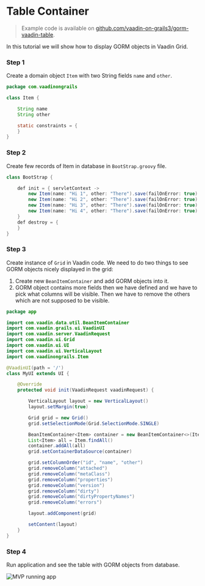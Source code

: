 # Table Container

> Example code is available on
[github.com/vaadin-on-grails3/gorm-vaadin-table](https://github.com/vaadin-on-grails3/gorm-vaadin-table).

In this tutorial we will show how to display GORM objects in Vaadin Grid.

### Step 1

Create a domain object `Item` with two String fields `name` and `other`.

``` java
package com.vaadinongrails

class Item {

    String name
    String other

    static constraints = {
    }
}
```

### Step 2

Create few records of Item in database in `BootStrap.groovy` file.

``` java
class BootStrap {

    def init = { servletContext ->
        new Item(name: "Hi 1", other: "There").save(failOnError: true)
        new Item(name: "Hi 2", other: "There").save(failOnError: true)
        new Item(name: "Hi 3", other: "There").save(failOnError: true)
        new Item(name: "Hi 4", other: "There").save(failOnError: true)
    }
    def destroy = {
    }
}
```

### Step 3

Create instance of `Grid` in Vaadin code. We need to do two things to see GORM objects nicely displayed in the grid: 

1. Create new `BeanItemContainer` and add GORM objects into it.
2. GORM object contains more fields then we have defined and we have to pick what columns will be visible. Then we have to remove the others which are not supposed to be visible.


``` java
package app

import com.vaadin.data.util.BeanItemContainer
import com.vaadin.grails.ui.VaadinUI
import com.vaadin.server.VaadinRequest
import com.vaadin.ui.Grid
import com.vaadin.ui.UI
import com.vaadin.ui.VerticalLayout
import com.vaadinongrails.Item

@VaadinUI(path = '/')
class MyUI extends UI {

    @Override
    protected void init(VaadinRequest vaadinRequest) {

        VerticalLayout layout = new VerticalLayout()
        layout.setMargin(true)

        Grid grid = new Grid()
        grid.setSelectionMode(Grid.SelectionMode.SINGLE)

        BeanItemContainer<Item> container = new BeanItemContainer<>(Item.class)
        List<Item> all = Item.findAll()
        container.addAll(all)
        grid.setContainerDataSource(container)

        grid.setColumnOrder("id", "name", "other")
        grid.removeColumn("attached")
        grid.removeColumn("metaClass")
        grid.removeColumn("properties")
        grid.removeColumn("version")
        grid.removeColumn("dirty")
        grid.removeColumn("dirtyPropertyNames")
        grid.removeColumn("errors")

        layout.addComponent(grid)

        setContent(layout)
    }
}
```

### Step 4

Run application and see the table with GORM objects from database.


![MVP running app](http://vaadinongrails.com/book/gorm-vaadin-table.png)
